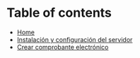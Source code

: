 # Table of contents

* [Home](README.md)
* [Instalación y configuración del servidor](docs/INSTALACION_CONFIGURACION_SERVIDOR.md)
* [Crear comprobante electrónico](docs/CREAR_COMPROBANTE.md)

